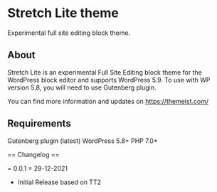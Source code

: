 # Stretch Lite theme
Experimental full site editing block theme.

## About
Stretch Lite is an experimental Full Site Editing block theme for the WordPress block editor and supports WordPress 5.9. To use with WP version 5.8, you will need to use Gutenberg plugin. 

You can find more information and updates on https://themeist.com/


## Requirements
Gutenberg plugin (latest)
WordPress 5.8+
PHP 7.0+

== Changelog ==

= 0.0.1 =
29-12-2021
* Initial Release based on TT2